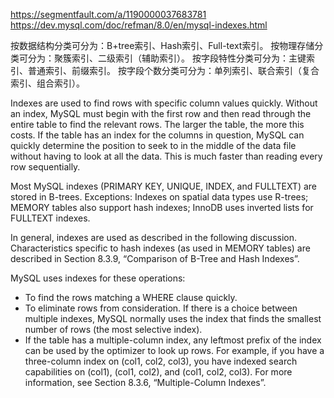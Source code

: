 https://segmentfault.com/a/1190000037683781  
https://dev.mysql.com/doc/refman/8.0/en/mysql-indexes.html

按数据结构分类可分为：B+tree索引、Hash索引、Full-text索引。
按物理存储分类可分为：聚簇索引、二级索引（辅助索引）。
按字段特性分类可分为：主键索引、普通索引、前缀索引。
按字段个数分类可分为：单列索引、联合索引（复合索引、组合索引）。

Indexes are used to find rows with specific column values quickly. Without an index, MySQL must begin with the first row and then read through the entire table to find the relevant rows. The larger the table, the more this costs. If the table has an index for the columns in question, MySQL can quickly determine the position to seek to in the middle of the data file without having to look at all the data. This is much faster than reading every row sequentially.

Most MySQL indexes (PRIMARY KEY, UNIQUE, INDEX, and FULLTEXT) are stored in B-trees. Exceptions: Indexes on spatial data types use R-trees; MEMORY tables also support hash indexes; InnoDB uses inverted lists for FULLTEXT indexes.

In general, indexes are used as described in the following discussion. Characteristics specific to hash indexes (as used in MEMORY tables) are described in Section 8.3.9, “Comparison of B-Tree and Hash Indexes”.

MySQL uses indexes for these operations:

- To find the rows matching a WHERE clause quickly.
- To eliminate rows from consideration. If there is a choice between multiple indexes, MySQL normally uses the index that finds the smallest number of rows (the most selective index). 
- If the table has a multiple-column index, any leftmost prefix of the index can be used by the optimizer to look up rows. For example, if you have a three-column index on (col1, col2, col3), you have indexed search capabilities on (col1), (col1, col2), and (col1, col2, col3). For more information, see Section 8.3.6, “Multiple-Column Indexes”.
